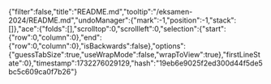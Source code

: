 {"filter":false,"title":"README.md","tooltip":"/eksamen-2024/README.md","undoManager":{"mark":-1,"position":-1,"stack":[]},"ace":{"folds":[],"scrolltop":0,"scrollleft":0,"selection":{"start":{"row":0,"column":0},"end":{"row":0,"column":0},"isBackwards":false},"options":{"guessTabSize":true,"useWrapMode":false,"wrapToView":true},"firstLineState":0},"timestamp":1732276029129,"hash":"19eb6e9025f2ed300d44f5de5bc5c609ca0f7b26"}